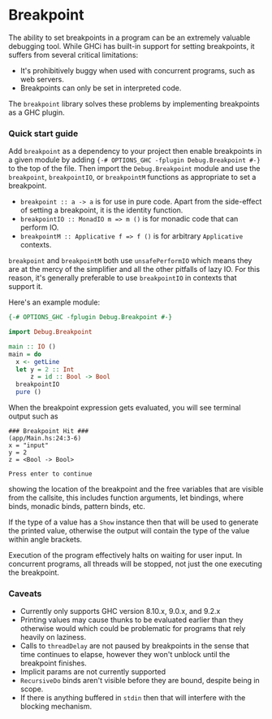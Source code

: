 # Breakpoint

The ability to set breakpoints in a program can be an extremely valuable
debugging tool. While GHCi has built-in support for setting breakpoints, it
suffers from several critical limitations:
- It's prohibitively buggy when used with concurrent programs, such as web servers.
- Breakpoints can only be set in interpreted code.

The `breakpoint` library solves these problems by implementing breakpoints as
a GHC plugin.

### Quick start guide

Add `breakpoint` as a dependency to your project then enable breakpoints in a
given module by adding `{-# OPTIONS_GHC -fplugin Debug.Breakpoint #-}` to the
top of the file. Then import the `Debug.Breakpoint` module and use the
`breakpoint`, `breakpointIO`, or `breakpointM` functions as appropriate to set
a breakpoint.

- `breakpoint :: a -> a` is for use in pure code. Apart from the side-effect of
  setting a breakpoint, it is the identity function.
- `breakpointIO :: MonadIO m => m ()` is for monadic code that can perform IO.
- `breakpointM :: Applicative f => f ()` is for arbitrary `Applicative`
  contexts.

`breakpoint` and `breakpointM` both use `unsafePerformIO` which means they are
at the mercy of the simplifier and all the other pitfalls of lazy IO. For this
reason, it's generally preferable to use `breakpointIO` in contexts that
support it.

Here's an example module:
```haskell
{-# OPTIONS_GHC -fplugin Debug.Breakpoint #-}

import Debug.Breakpoint

main :: IO ()
main = do
  x <- getLine
  let y = 2 :: Int
      z = id :: Bool -> Bool
  breakpointIO
  pure ()
```

When the breakpoint expression gets evaluated, you will see terminal output such
as
```
### Breakpoint Hit ###
(app/Main.hs:24:3-6)
x = "input"
y = 2
z = <Bool -> Bool>

Press enter to continue
```
showing the location of the breakpoint and the free variables that are visible
from the callsite, this includes function arguments, let bindings, where binds,
monadic binds, pattern binds, etc.

If the type of a value has a `Show` instance then that will be used to generate
the printed value, otherwise the output will contain the type of the value
within angle brackets.

Execution of the program effectively halts on waiting for user input. In
concurrent programs, all threads will be stopped, not just the one executing
the breakpoint.

### Caveats
- Currently only supports GHC version 8.10.x, 9.0.x, and 9.2.x
- Printing values may cause thunks to be evaluated earlier than they otherwise
  would which could be problematic for programs that rely heavily on laziness.
- Calls to `threadDelay` are not paused by breakpoints in the sense that time
  continues to elapse, however they won't unblock until the breakpoint
  finishes.
- Implicit params are not currently supported
- `RecursiveDo` binds aren't visible before they are bound, despite being in scope.
- If there is anything buffered in `stdin` then that will interfere with the
  blocking mechanism.

